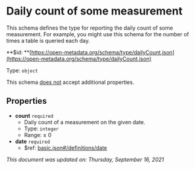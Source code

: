 # Daily count of some measurement

This schema defines the type for reporting the daily count of some measurement. For example, you might use this schema for the number of times a table is queried each day.

**$id: **[https://open-metadata.org/schema/type/dailyCount.json](https://open-metadata.org/schema/type/dailyCount.json)

Type: `object`

This schema <u>does not</u> accept additional properties.

## Properties

* **count** `required`
  * Daily count of a measurement on the given date.
  * Type: `integer`
  * Range:  ≥ 0
* **date** `required`
  * $ref: [basic.json#/definitions/date](basic.md#date)

_This document was updated on: Thursday, September 16, 2021_
